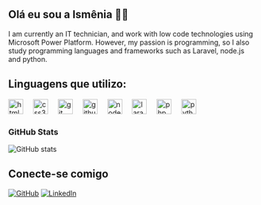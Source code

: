 
## Olá eu sou a Ismênia 🌺👋 
I am currently an IT technician, and work with low code technologies using Microsoft Power Platform. However, my passion is programming, so I also study programming languages ​​and frameworks such as Laravel, node.js and python.

## Linguagens que  utilizo:
<div>
   <img src="https://skillicons.dev/icons?i=html" height="30" alt="html5 logo"  />
  <img width="12" />
  <img src="https://skillicons.dev/icons?i=css" height="30" alt="css3 logo"  />
  <img width="12" />
 <img src="https://skillicons.dev/icons?i=git" height="30" alt="git logo"  />
  <img width="12" />
  <img src="https://skillicons.dev/icons?i=github" height="30" alt="github logo"  />
  <img width="12" />
  <img src="https://skillicons.dev/icons?i=nodejs" height="30" alt="nodejs logo"  />
   <img width="12" />
  <img src="https://skillicons.dev/icons?i=laravel" height="30" alt="laravel logo"  />
   <img width="12" />
  <img src="https://skillicons.dev/icons?i=php" height="30" alt="php logo"  />
   <img width="12" />
  <img src="https://skillicons.dev/icons?i=python" height="30" alt="python logo"  />
</div>

### GitHub Stats

![GitHub stats](https://github-readme-stats-git-masterrstaa-rickstaa.vercel.app/api?username=IsmsIsmenia&hide_title=true&show_icons=true&include_all_commits=false&count_private=true&line_height=25&hide=issues&bg_color=000&title_color=FF00F6&text_color=FFF&border_radius=3&border_color=36123c&icon_color=FF00F6&theme=jolly)

## Conecte-se comigo
[![GitHub](https://img.shields.io/badge/GitHub-000?style=for-the-badge&logo=github&logoColor=30A3DC)](https://github.com/IsmsIsmenia) [![LinkedIn](https://img.shields.io/badge/LinkedIn-000?style=for-the-badge&logo=linkedin&logoColor=blue)](https://www.linkedin.com/in/ismênia-cristina/)




<!--
 Antigo Código
<div>
  <a href="https://github.com/IsmsIsmenia">
  <img height="180em" src="https://github-readme-stats.vercel.app/api?username=IsmsIsmenia&show_icons=true&theme=dracula&include_all_commits=true&count_private=true"/>
  <img height="180em" src="https://github-readme-stats.vercel.app/api/toplangs/?username=IsmsIsmenia&layout=compact&langs_count=16&theme=dracula"/>
</div> -->

<!-- Novo Código -->


  
